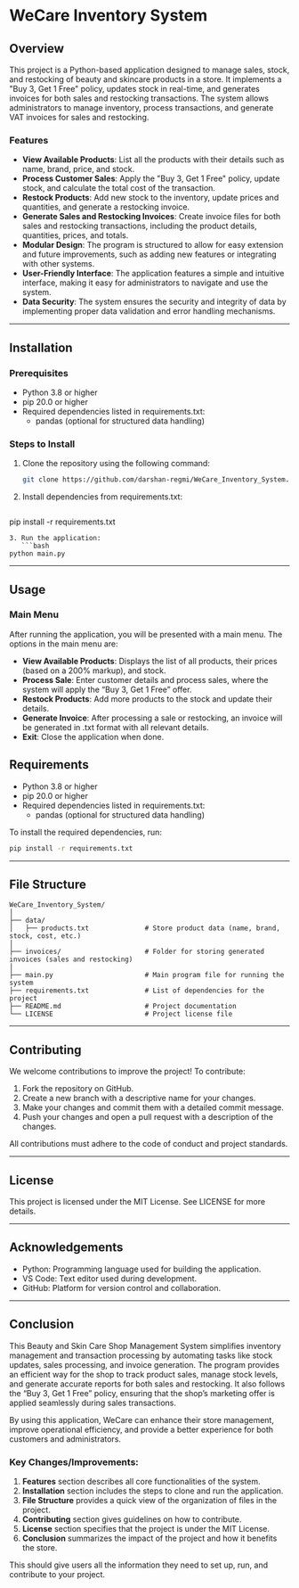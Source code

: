 # WeCare Inventory System

## Overview

This project is a Python-based application designed to manage sales, stock, and restocking of beauty and skincare products in a store. It implements a "Buy 3, Get 1 Free" policy, updates stock in real-time, and generates invoices for both sales and restocking transactions. The system allows administrators to manage inventory, process transactions, and generate VAT invoices for sales and restocking.

### Features

* **View Available Products**: List all the products with their details such as name, brand, price, and stock.
* **Process Customer Sales**: Apply the "Buy 3, Get 1 Free" policy, update stock, and calculate the total cost of the transaction.
* **Restock Products**: Add new stock to the inventory, update prices and quantities, and generate a restocking invoice.
* **Generate Sales and Restocking Invoices**: Create invoice files for both sales and restocking transactions, including the product details, quantities, prices, and totals.
* **Modular Design**: The program is structured to allow for easy extension and future improvements, such as adding new features or integrating with other systems.
* **User-Friendly Interface**: The application features a simple and intuitive interface, making it easy for administrators to navigate and use the system.
* **Data Security**: The system ensures the security and integrity of data by implementing proper data validation and error handling mechanisms.

---

## Installation

### Prerequisites

* Python 3.8 or higher
* pip 20.0 or higher
* Required dependencies listed in requirements.txt:
	+ pandas (optional for structured data handling)

### Steps to Install

1. Clone the repository using the following command:
   ```bash
   git clone https://github.com/darshan-regmi/WeCare_Inventory_System.git
   ```
2. Install dependencies from requirements.txt:
   ```bash
pip install -r requirements.txt
```
3. Run the application:
   ```bash
python main.py
```

---

## Usage

### Main Menu

After running the application, you will be presented with a main menu. The options in the main menu are:

* **View Available Products**: Displays the list of all products, their prices (based on a 200% markup), and stock.
* **Process Sale**: Enter customer details and process sales, where the system will apply the “Buy 3, Get 1 Free” offer.
* **Restock Products**: Add more products to the stock and update their details.
* **Generate Invoice**: After processing a sale or restocking, an invoice will be generated in .txt format with all relevant details.
* **Exit**: Close the application when done.

## Requirements

* Python 3.8 or higher
* pip 20.0 or higher
* Required dependencies listed in requirements.txt:
	+ pandas (optional for structured data handling)

To install the required dependencies, run:
```bash
pip install -r requirements.txt
```

---

## File Structure

```
WeCare_Inventory_System/
│
├── data/
│   ├── products.txt              # Store product data (name, brand, stock, cost, etc.)
│
├── invoices/                     # Folder for storing generated invoices (sales and restocking)
│
├── main.py                       # Main program file for running the system
├── requirements.txt              # List of dependencies for the project
├── README.md                     # Project documentation
└── LICENSE                       # Project license file
```

---

## Contributing

We welcome contributions to improve the project! To contribute:

1. Fork the repository on GitHub.
2. Create a new branch with a descriptive name for your changes.
3. Make your changes and commit them with a detailed commit message.
4. Push your changes and open a pull request with a description of the changes.

All contributions must adhere to the code of conduct and project standards.

---

## License

This project is licensed under the MIT License. See LICENSE for more details.

---

## Acknowledgements

* Python: Programming language used for building the application.
* VS Code: Text editor used during development.
* GitHub: Platform for version control and collaboration.

---

## Conclusion

This Beauty and Skin Care Shop Management System simplifies inventory management and transaction processing by automating tasks like stock updates, sales processing, and invoice generation. The program provides an efficient way for the shop to track product sales, manage stock levels, and generate accurate reports for both sales and restocking. It also follows the “Buy 3, Get 1 Free” policy, ensuring that the shop’s marketing offer is applied seamlessly during sales transactions.

By using this application, WeCare can enhance their store management, improve operational efficiency, and provide a better experience for both customers and administrators.

### Key Changes/Improvements:

1. **Features** section describes all core functionalities of the system.
2. **Installation** section includes the steps to clone and run the application.
3. **File Structure** provides a quick view of the organization of files in the project.
4. **Contributing** section gives guidelines on how to contribute.
5. **License** section specifies that the project is under the MIT License.
6. **Conclusion** summarizes the impact of the project and how it benefits the store.

This should give users all the information they need to set up, run, and contribute to your project.
